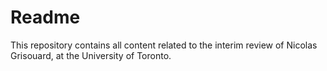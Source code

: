 # Readme

This repository contains all content related to the interim review of Nicolas Grisouard, at the University of Toronto.
